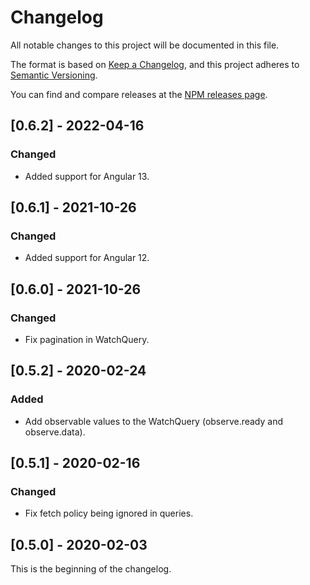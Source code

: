 # Changelog

All notable changes to this project will be documented in this file.

The format is based on [Keep a Changelog](https://keepachangelog.com/en/1.0.0/),
and this project adheres to [Semantic Versioning](https://semver.org/spec/v2.0.0.html).

You can find and compare releases at the [NPM releases page](https://www.npmjs.com/package/@buoy/client?activeTab=versions).

## [0.6.2] - 2022-04-16

### Changed
- Added support for Angular 13.

## [0.6.1] - 2021-10-26

### Changed
- Added support for Angular 12.

## [0.6.0] - 2021-10-26

### Changed
- Fix pagination in WatchQuery.

## [0.5.2] - 2020-02-24

### Added
- Add observable values to the WatchQuery (observe.ready and observe.data).

## [0.5.1] - 2020-02-16

### Changed
- Fix fetch policy being ignored in queries.

## [0.5.0] - 2020-02-03

This is the beginning of the changelog.
